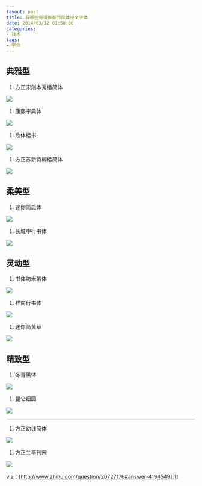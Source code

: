 ```yaml
---
layout: post
title: 有哪些值得推荐的简体中文字体
date: 2014/03/12 01:58:00
categories:
- 技术
tags:
- 字体
---
```


## 典雅型

1. 方正宋刻本秀楷简体

![](http://pics.naaln.com/blog/2019-01-14-061937.jpg-basicBlog)

1. 康熙字典体

![](http://pics.naaln.com/blog/2019-01-14-61938.jpg-basicBlog)

1. 欧体楷书

![](http://pics.naaln.com/blog/2019-01-14-061939.jpg-basicBlog)

1. 方正苏新诗柳楷简体

![](http://pics.naaln.com/blog/2019-01-14-061940.jpg-basicBlog)

## 柔美型

1. 迷你简启体

![](http://pics.naaln.com/blog/2019-01-14-61941.jpg-basicBlog)

1. 长城中行书体

![](http://pics.naaln.com/blog/2019-01-14-061942.jpg-basicBlog)

## 灵动型

1. 书体坊米芾体

![](http://pics.naaln.com/blog/2019-01-14-061943.jpg-basicBlog)

1. 祥南行书体

![](http://pics.naaln.com/blog/2019-01-14-061947.jpg-basicBlog)

1. 迷你简黄草

![](http://pics.naaln.com/blog/2019-01-14-61948.jpg-basicBlog)

## 精致型

1. 冬青黑体

![](http://pics.naaln.com/blog/2019-01-14-061948.jpg-basicBlog)

1. 昆仑细圆

![](http://pics.naaln.com/blog/2019-01-14-061950.jpg-basicBlog)

---

1. 方正幼线简体

![](http://pics.naaln.com/blog/2019-01-14-61951.jpg-basicBlog)

1. 方正兰亭刊宋

![](http://pics.naaln.com/blog/2019-01-14-061951.jpg-basicBlog)

via：[http://www.zhihu.com/question/20727176#answer-4194549][1]

 [1]: http://www.zhihu.com/question/20727176#answer-4194549

